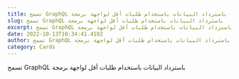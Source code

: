 ```yaml
---
title: تسمح GraphQL باسترداد البيانات باستخدام طلبات أقل لواجهة برمجة
slug: تسمح GraphQL باسترداد البيانات باستخدام طلبات أقل لواجهة برمجة
excerpt: تسمح GraphQL باسترداد البيانات باستخدام طلبات أقل لواجهة برمجة
date: 2022-10-13T10:34:41.410Z
author: تسمح GraphQL باسترداد البيانات باستخدام طلبات أقل لواجهة برمجة
category: Cards
---
```

تسمح GraphQL باسترداد البيانات باستخدام طلبات أقل لواجهة برمجة